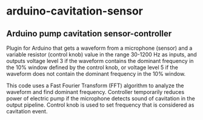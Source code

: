 # arduino-cavitation-sensor
## Arduino pump cavitation sensor-controller

Plugin for Arduino that gets a waveform from a microphone (sensor) and a variable resistor (control knob) value in the range 30-1200 Hz as inputs, and outputs voltage level 3 if the waveform contains the dominant frequency in the 10% window defined by the control knob, or voltage level 5 if the waveform does not contain the dominant frequency in the 10% window. 

This code uses a Fast Fourier Transform (FFT) algorithm to analyze the waveform and find dominant frequency. Controller temporarily reduces power of electric pump if the microphone detects sound of cavitation in the output pipeline. Control knob is used to set frequency that is considered as cavitation event. 
